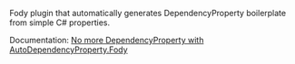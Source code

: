 Fody plugin that automatically generates DependencyProperty boilerplate from simple C# properties.

Documentation: [No more DependencyProperty with AutoDependencyProperty.Fody](http://blog.angeloflogic.com/2014/12/no-more-dependencyproperty-with.html)